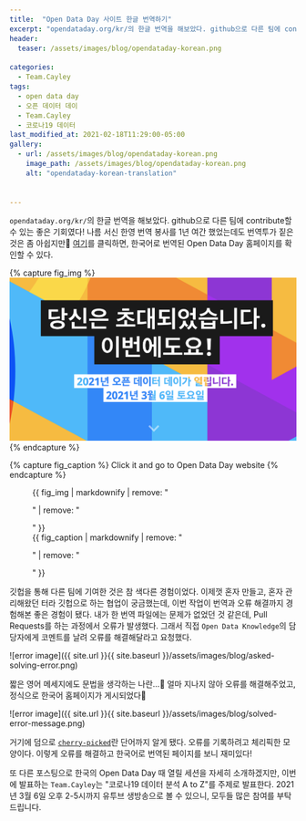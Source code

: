 ```yaml
---
title:  "Open Data Day 사이트 한글 번역하기"
excerpt: "opendataday.org/kr/의 한글 번역을 해보았다. github으로 다른 팀에 contribute할 수 있는 좋은 기회였다!"
header:
  teaser: /assets/images/blog/opendataday-korean.png

categories:
  - Team.Cayley
tags:
  - open data day
  - 오픈 데이터 데이
  - Team.Cayley 
  - 코로나19 데이터
last_modified_at: 2021-02-18T11:29:00-05:00
gallery:
  - url: /assets/images/blog/opendataday-korean.png
    image_path: /assets/images/blog/opendataday-korean.png
    alt: "opendataday-korean-translation"


---
```


`opendataday.org/kr/`의 한글 번역을 해보았다. github으로 다른 팀에 contribute할 수 있는 좋은 기회였다! 나름 서신 한영 번역 봉사를 1년 여간 했었는데도 번역투가 짙은 것은 좀 아쉽지만🥲 [여기](https://opendataday.org/kr/)를 클릭하면, 한국어로 번역된 Open Data Day 홈페이지를 확인할 수 있다. 

{% capture fig_img %}
[![foo](/assets/images/blog/opendataday-korean.png)](https://opendataday.org/kr/)
{% endcapture %}

{% capture fig_caption %}
Click it and go to Open Data Day website
{% endcapture %}

<figure>
  {{ fig_img | markdownify | remove: "<p>" | remove: "</p>" }}
  <figcaption>{{ fig_caption | markdownify | remove: "<p>" | remove: "</p>" }}</figcaption>
</figure>

깃헙을 통해 다른 팀에 기여한 것은 참 색다른 경험이었다. 이제껏 혼자 만들고, 혼자 관리해왔던 터라 깃헙으로 하는 협업이 궁금했는데, 이번 작업이 번역과 오류 해결까지 경험해본 좋은 경험이 됐다. 내가 한 번역 파일에는 문제가 없었던 것 같은데, Pull Requests를 하는 과정에서 오류가 발생했다. 그래서 직접 `Open Data Knowledge`의 담당자에게 코멘트를 날려 오류를 해결해달라고 요청했다. 

![error image]({{ site.url }}{{ site.baseurl }}/assets/images/blog/asked-solving-error.png)

짧은 영어 메세지에도 문법을 생각하는 나란...🌝 얼마 지나지 않아 오류를 해결해주었고, 정식으로 한국어 홈페이지가 게시되었다🎉 

![error image]({{ site.url }}{{ site.baseurl }}/assets/images/blog/solved-error-message.png)

거기에 덤으로 [`cherry-picked`](https://dictionary.cambridge.org/dictionary/english/cherry-pick)란 단어까지 알게 됐다. 오류를 기록하려고 체리픽한 모양이다. 이렇게 오류를 해결하고 한국어로 번역된 페이지를 보니 재미있다! 

또 다른 포스팅으로 한국의 Open Data Day 때 열릴 세션을 자세히 소개하겠지만, 이번에 발표하는 `Team.Cayley`는 "코로나19 데이터 분석 A to Z"를 주제로 발표한다. 2021년 3월 6일 오후 2-5시까지 유투브 생방송으로 볼 수 있으니, 모두들 많은 참여를 부탁드립니다.


